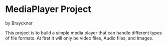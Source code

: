 # MediaPlayer Project
by Brayckner

This project is to build a simple media player that can handle different types of file formats. At first it will only be video files, Audio files, and Images. 